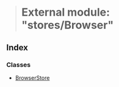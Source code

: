 > # External module: "stores/Browser"

## Index

### Classes

* [BrowserStore](../classes/_stores_browser_.browserstore.md)
